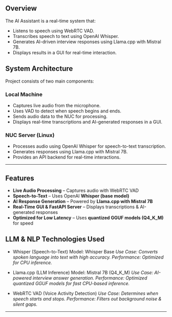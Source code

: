 

## Overview
The AI Assistant is a real-time system that:
- Listens to speech using WebRTC VAD.
- Transcribes speech to text using OpenAI Whisper.
- Generates AI-driven interview responses using Llama.cpp with Mistral 7B.
- Displays results in a GUI for real-time interaction.

## System Architecture
Project consists of two main components:

### **Local Machine**
- Captures live audio from the microphone.
- Uses VAD to detect when speech begins and ends.
- Sends audio data to the NUC for processing.
- Displays real-time transcriptions and AI-generated responses in a GUI.

### **NUC Server (Linux)**
- Processes audio using OpenAI Whisper for speech-to-text transcription.
- Generates responses using Llama.cpp with Mistral 7B.
- Provides an API backend for real-time interactions.

---

## Features
- **Live Audio Processing** – Captures audio with WebRTC VAD
- **Speech-to-Text** – Uses OpenAI **Whisper (base model)**
- **AI Response Generation** – Powered by **Llama.cpp with Mistral 7B**
- **Real-Time GUI & FastAPI Server** – Displays transcriptions & AI-generated responses
- **Optimized for Low Latency** – Uses **quantized GGUF models (Q4_K_M)** for speed

## LLM & NLP Technologies Used
- Whisper (Speech-to-Text) Model: Whisper Base
*Use Case: Converts spoken language into text with high accuracy.*
*Performance: Optimized for CPU inference.*

- Llama.cpp (LLM Inference) Model: Mistral 7B (Q4_K_M)
*Use Case: AI-powered interview answer generation.*
*Performance: Optimized quantized GGUF models for fast CPU-based inference.*

- WebRTC VAD (Voice Activity Detection)
*Use Case: Determines when speech starts and stops.*
*Performance: Filters out background noise & silent gaps.*

---


